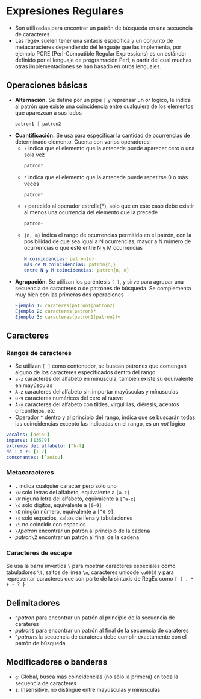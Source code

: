 # Expresiones Regulares
- Son utilizadas para encontrar un patrón de búsqueda en una secuencia de caracteres
- Las regex suelen tener una sintaxis específica y un conjunto de metacaracteres dependiendo del lenguaje que las implementa, por ejemplo PCRE (Perl-Compatible Regular Expressions) es un estándar definido por el lenguaje de programación Perl, a partir del cual muchas otras implementaciones se han basado en otros lenguajes.

## Operaciones básicas
- **Alternación.** Se define por un pipe ` | ` y reprensar un *or* lógico, le indica al patrón que existe una coincidencia entre cualquiera de los elementos que aparezcan a sus lados
    ~~~ js
    patron1 | patron2
    ~~~
- **Cuantificación.** Se usa para especificar la cantidad de ocurrencias de determinado elemento. Cuenta con varios operadores:
    * ` ? ` indica que el elemento que la antecede puede aparecer cero o una sola vez
        ~~~ js
        patron?
        ~~~
    * ` * ` indica que el elemento que la antecede puede repetirse 0 o más veces
        ~~~ js
        patron*
        ~~~
    * ` + ` parecido al operador estrella(*), solo que en este caso debe existir al menos una ocurrencia del elemento que la precede
        ~~~ js
        patron+
        ~~~
    * `{n, m}` indica el rango de ocurrencias permitido en el patrón, con la posibilidad de que sea igual a N ocurrencias, mayor a N número de ocurrencias o que esté entre N y M ocurrencias
        ~~~ yaml
        N coinicdencias: patron{n}
        más de N coincidencias: patron{n,}
        entre N y M coincidencias: patron{n, m}
        ~~~
- **Agrupación.** Se utilizan los paréntesis `( )`, y sirve para agrupar una secuencia de caracteres o de patrones de búsqueda. Se complementa muy bien con las primeras dos operaciones
    ~~~ yaml
    Ejemplo 1: carateres(patron1|patron2)
    Ejemplo 2: caracteres(patron)*
    Ejemplo 3: caracteres(patron1|patron2)+
    ~~~


## Caracteres
### Rangos de caracteres
- Se utilizan `[ ]` como contenedor, se buscan patrones que contengan alguno de los caracteres especificados dentro del rango
- `a-z` caracteres del alfabeto en minúscula, también existe su equivalente en mayúsculas
- `A-z` caracteres del alfabeto sin importar mayúsculas y mínusculas
- `0-9` caracteres numéricos del cero al nueve
- `À-ÿ` caracteres del alfabeto con tildes, virgulillas, diéresis, acentos circunflejos, etc
- Operador ` ^ ` dentro y al principio del rango, indica que se buscarán todas las coincidencias excepto las indicadas en el rango, es un *not* lógico
~~~ yaml
vocales: [aeiou]
impares: [13579]
extremos del alfabeto: [^h-t]
de 1 a 7: [1-7]
consonantes: [^aeiou]
~~~

### Metacaracteres
- ` . ` indica cualquier caracter pero solo uno
- `\w` solo letras del alfabeto, equivalente a `[a-z]`
- `\W` niguna letra del alfabeto, equivalente a `[^a-z]`
- `\d` solo digitos, equivalente a `[0-9]`
- `\D` ningún número, equivalente a `[^0-9]`
- `\s` solo espacios, saltos de líena y tabulaciones
- `\S` no coincidir con espacios
- `\A`*patron* encontrar un patrón al principio de la cadena
- *patron*`\Z` encontrar un patrón al final de la cadena

### Caracteres de escape
Se usa la barra invertida ` \ ` para mostrar caracteres especiales como tabuladores `\t`, saltos de línea `\n`, caracteres unicode `\u0020` y para representar caracteres que son parte de la sintaxis de RegEx como `[ ( . * + - ? }`


## Delimitadores
- `^`*patron* para encontrar un patrón al principio de la secuencia de carateres
- *patron*`$` para encontrar un patrón al final de la secuencia de carateres
- `^`*patron*`$` la secuencia de carateres debe cumplir exactamente con el patrón de búsqueda


## Modificadores o banderas
- `g`: Global, busca más coincidencias (no sólo la primera) en toda la secuencia de caracteres
- `i`: Insensitive, no distingue entre mayúsculas y minúsculas


